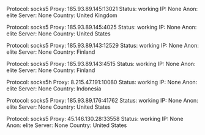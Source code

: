 Protocol: socks5
Proxy: 185.93.89.145:13021
Status: working
IP: None
Anon: elite
Server: None
Country: United Kingdom

Protocol: socks5
Proxy: 185.93.89.145:4025
Status: working
IP: None
Anon: elite
Server: None
Country: United States

Protocol: socks5
Proxy: 185.93.89.143:12529
Status: working
IP: None
Anon: elite
Server: None
Country: Finland

Protocol: socks5
Proxy: 185.93.89.143:4515
Status: working
IP: None
Anon: elite
Server: None
Country: Finland

Protocol: socks5h
Proxy: 8.215.47.191:10080
Status: working
IP: None
Anon: elite
Server: None
Country: Indonesia

Protocol: socks5
Proxy: 185.93.89.176:41762
Status: working
IP: None
Anon: elite
Server: None
Country: United States

Protocol: socks5
Proxy: 45.146.130.28:33558
Status: working
IP: None
Anon: elite
Server: None
Country: United States


